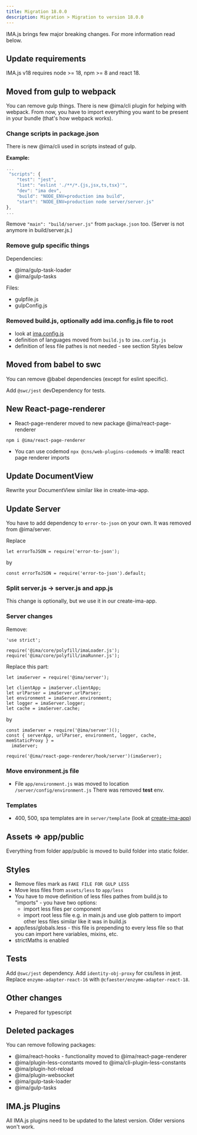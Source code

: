 ```yaml
---
title: Migration 18.0.0
description: Migration > Migration to version 18.0.0
---
```


IMA.js brings few major breaking changes. For more information read below.

## Update requirements
IMA.js v18 requires node >= 18, npm >= 8 and react 18.

## Moved from gulp to webpack
You can remove gulp things. There is new @ima/cli plugin for helping with webpack.
From now, you have to import everything you want to be present in your bundle (that's how webpack works).

### Change scripts in package.json
There is new @ima/cli used in scripts instead of gulp.

**Example:**
```js
...
 "scripts": {
    "test": "jest",
    "lint": "eslint './**/*.{js,jsx,ts,tsx}'",
    "dev": "ima dev",
    "build": "NODE_ENV=production ima build",
    "start": "NODE_ENV=production node server/server.js"
},
...
```
Remove `"main": "build/server.js"` from `package.json` too. (Server is not anymore in build/server.js.)

### Remove gulp specific things
Dependencies:
* @ima/gulp-task-loader
* @ima/gulp-tasks

Files:
* gulpfile.js
* gulpConfig.js

### Removed build.js, optionally add ima.config.js file to root
* look at [ima.config.js](../cli/ima-config-js) 
* definition of languages moved from `build.js` to `ima.config.js`
* definition of less file pathes is not needed - see section Styles below

## Moved from babel to swc
You can remove @babel dependencies (except for eslint specific). 

Add `@swc/jest` devDependency for tests.

## New React-page-renderer
* React-page-renderer moved to new package @ima/react-page-renderer 
```
npm i @ima/react-page-renderer
```
* You can use codemod `npx @cns/web-plugins-codemods` -> ima18: react page renderer imports

## Update DocumentView
Rewrite your DocumentView similar like in create-ima-app.

## Update Server
You have to add dependency to `error-to-json` on your own. It was removed from @ima/server.

Replace
```
let errorToJSON = require('error-to-json');
```
by
```
const errorToJSON = require('error-to-json').default;
```

### Split server.js -> server.js and app.js
This change is optionally, but we use it in our create-ima-app.

### Server changes
Remove:
```
'use strict';

require('@ima/core/polyfill/imaLoader.js');
require('@ima/core/polyfill/imaRunner.js');
```

Replace this part:
```
let imaServer = require('@ima/server');

let clientApp = imaServer.clientApp;
let urlParser = imaServer.urlParser;
let environment = imaServer.environment;
let logger = imaServer.logger;
let cache = imaServer.cache;
```
by
```
const imaServer = require('@ima/server')();
const { serverApp, urlParser, environment, logger, cache, memStaticProxy } =
  imaServer;

require('@ima/react-page-renderer/hook/server')(imaServer);
```

### Move environment.js file
* File `app/environment.js` was moved to location `/server/config/environment.js`
  There was removed **test** env.

### Templates
* 400, 500, spa templates are in `server/template` (look at [create-ima-app](https://github.com/seznam/ima/tree/master/packages/create-ima-app/template/server/template))

## Assets => app/public
Everything from folder app/public is moved to build folder into static folder.

## Styles
* Remove files mark as `FAKE FILE FOR GULP LESS`
* Move less files from `assets/less` to `app/less`
* You have to move definition of less files pathes from build.js to "imports" - you have two options:
  * import less files per component
  * import root less file e.g. in main.js and use glob pattern to import other less files similar like it was in build.js
* app/less/globals.less - this file is prepending to every less file so that you can import here variables, mixins, etc.
* strictMaths is enabled

## Tests 
Add `@swc/jest` dependency.
Add `identity-obj-proxy` for css/less in jest.
Replace `enzyme-adapter-react-16` with `@cfaester/enzyme-adapter-react-18`.

## Other changes
* Prepared for typescript

## Deleted packages
You can remove following packages:
* @ima/react-hooks - functionality moved to @ima/react-page-renderer
* @ima/plugin-less-constants moved to @ima/cli-plugin-less-constants
* @ima/plugin-hot-reload
* @ima/plugin-websocket
* @ima/gulp-task-loader
* @ima/gulp-tasks

## IMA.js Plugins

All IMA.js plugins need to be updated to the latest version. Older versions won't work.
